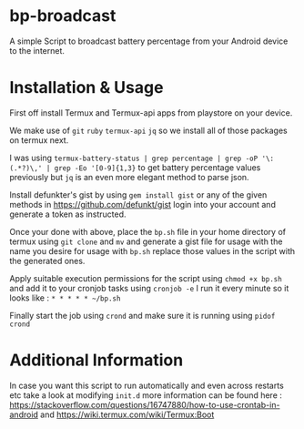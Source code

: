 # bp-broadcast
A simple Script to broadcast battery percentage from your Android device to the internet.

# Installation & Usage

First off install Termux and Termux-api apps from playstore on your device.

We make use of `git` `ruby` `termux-api` `jq` so we install all of those packages on termux next.

I was using `termux-battery-status | grep percentage | grep -oP '\: (.*?)\,' | grep -Eo '[0-9]{1,3}` to get battery percentage values previously but `jq` is an even more elegant method to parse json.

Install defunkter's gist by using `gem install gist` or any of the given methods in https://github.com/defunkt/gist login into your account and generate a token as instructed.

Once your done with above, place the `bp.sh` file in your home directory of termux using `git clone` and `mv` and generate a gist file for usage with the name you desire for usage with `bp.sh` replace those values in the script with the generated ones.

Apply suitable execution permissions for the script using `chmod +x bp.sh` and add it to your cronjob tasks using `cronjob -e` I run it every minute so it looks like :
`* * * * * ~/bp.sh`

Finally start the job using `crond` and make sure it is running using `pidof crond`

# Additional Information

In case you want this script to run automatically and even across restarts etc take a look at modifying `init.d` more information can be found here : https://stackoverflow.com/questions/16747880/how-to-use-crontab-in-android and https://wiki.termux.com/wiki/Termux:Boot 
